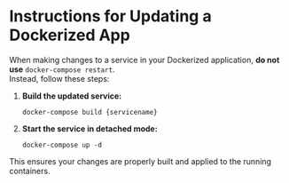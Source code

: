 # Instructions for Updating a Dockerized App

When making changes to a service in your Dockerized application, **do not use** `docker-compose restart`.  
Instead, follow these steps:

1. **Build the updated service:**
    ```
    docker-compose build {servicename}
    ```

2. **Start the service in detached mode:**
    ```
    docker-compose up -d
    ```

This ensures your changes are properly built and applied to the running containers.